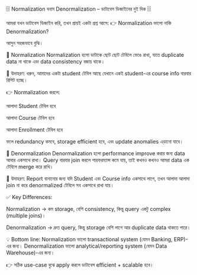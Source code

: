 🗄️ Normalization বনাম Denormalization – ডাটাবেস ডিজাইনের দুই দিক 🗄️

আমরা যখন ডাটাবেস ডিজাইন করি, তখন প্রায়ই একটা প্রশ্ন আসে:
👉 Normalization ভালো নাকি Denormalization?

আসুন সহজভাবে বুঝি।

🔹 Normalization
Normalization হলো ডাটাকে ছোট ছোট টেবিলে ভেঙে রাখা, যাতে duplicate data না থাকে এবং data consistency বজায় থাকে।

📌 উদাহরণ:
ধরুন, আমাদের একটা student টেবিল আছে যেখানে একই student-এর course info বারবার রিপিট হচ্ছে।

👉 Normalization করলে:

আলাদা Student টেবিল হবে

আলাদা Course টেবিল হবে

আলাদা Enrollment টেবিল হবে

ফলে redundancy কমবে, storage efficient হবে, এবং update anomalies এড়ানো যাবে।

🔹 Denormalization
Denormalization হলো performance improve করার জন্য data আবার একসাথে রাখা। Query বারবার join করলে পারফরম্যান্স কমে যায়, তাই কখনও কখনও আমরা data এক টেবিলে merge করে রাখি।

📌 উদাহরণ:
Report বানানোর জন্য যদি Student এবং Course info একসাথে লাগে, তখন আলাদা আলাদা join না করে denormalized টেবিলে সব একসাথে রাখা যায়।

✅ Key Differences:

Normalization → কম storage, বেশি consistency, কিন্তু query একটু complex (multiple joins)।

Denormalization → দ্রুত query, কিন্তু storage বেশি লাগে আর duplicate data থাকতে পারে।

💡 Bottom line:
Normalization ভালো transactional system (যেমন Banking, ERP)-এর জন্য।
Denormalization ভালো analytical/reporting system (যেমন Data Warehouse)-এর জন্য।

👉 সঠিক use-case বুঝে apply করলে ডাটাবেস efficient + scalable হবে।
